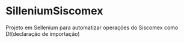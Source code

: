 # SilleniumSiscomex
Projeto em Sellenium para automatizar operações do Siscomex como DI(declaração de importação)
